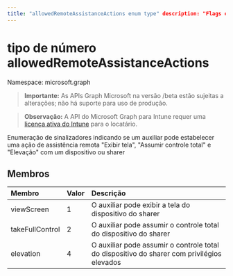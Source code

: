 ```yaml
---
title: "allowedRemoteAssistanceActions enum type" description: "Flags enumeration indicating whether a helper can establish a "View screen", "Take full control" and "Elevation" remote assistance action with a device or sharer" author: "dougeby" ms.localizationpriority: medium ms.prod: "intune" doc_type: enumPageType
---
```


# <a name="allowedremoteassistanceactions-enum-type"></a>tipo de número allowedRemoteAssistanceActions

Namespace: microsoft.graph

> **Importante:** As APIs Graph Microsoft na versão /beta estão sujeitas a alterações; não há suporte para uso de produção.

> **Observação:** A API do Microsoft Graph para Intune requer uma [licença ativa do Intune](https://go.microsoft.com/fwlink/?linkid=839381) para o locatário.

Enumeração de sinalizadores indicando se um auxiliar pode estabelecer uma ação de assistência remota "Exibir tela", "Assumir controle total" e "Elevação" com um dispositivo ou sharer

## <a name="members"></a>Membros
|Membro|Valor|Descrição|
|:---|:---|:---|
|viewScreen|1|O auxiliar pode exibir a tela do dispositivo do sharer|
|takeFullControl|2|O auxiliar pode assumir o controle total do dispositivo do sharer|
|elevation|4 |O auxiliar pode assumir o controle total do dispositivo do sharer com privilégios elevados|



